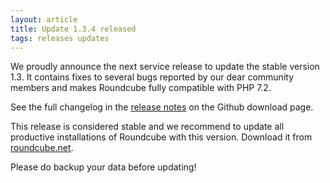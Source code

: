 ```yaml
---
layout: article
title: Update 1.3.4 released
tags: releases updates
---
```

We proudly announce the next service release to update the stable version 1.3.
It contains fixes to several bugs reported by our dear community members and
makes Roundcube fully compatible with PHP 7.2.

See the full changelog in the [release notes](https://github.com/roundcube/roundcubemail/releases/tag/1.3.4)
on the Github download page.

This release is considered stable and we recommend to update all productive installations 
of Roundcube with this version. Download it from [roundcube.net](http://roundcube.net/download).

Please do backup your data before updating!
